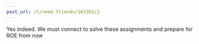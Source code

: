 ```yaml
---
post_url: /t/need-friends/163381/2
---
```

Yes indeed. We must connect to solve these assignments and prepare for ROE from now